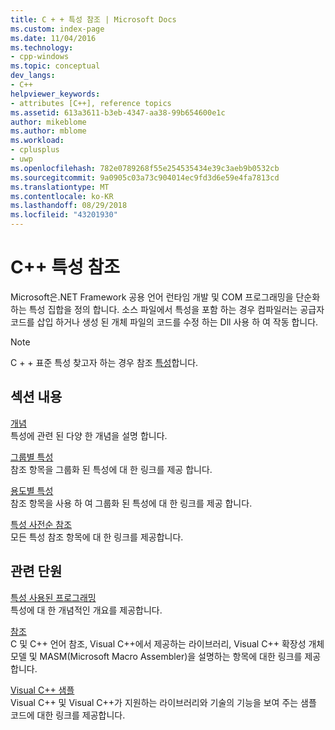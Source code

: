 ```yaml
---
title: C + + 특성 참조 | Microsoft Docs
ms.custom: index-page
ms.date: 11/04/2016
ms.technology:
- cpp-windows
ms.topic: conceptual
dev_langs:
- C++
helpviewer_keywords:
- attributes [C++], reference topics
ms.assetid: 613a3611-b3eb-4347-aa38-99b654600e1c
author: mikeblome
ms.author: mblome
ms.workload:
- cplusplus
- uwp
ms.openlocfilehash: 782e0789268f55e254535434e39c3aeb9b0532cb
ms.sourcegitcommit: 9a0905c03a73c904014ec9fd3d6e59e4fa7813cd
ms.translationtype: MT
ms.contentlocale: ko-KR
ms.lasthandoff: 08/29/2018
ms.locfileid: "43201930"
---
```

# <a name="c-attributes-reference"></a>C++ 특성 참조

Microsoft은.NET Framework 공용 언어 런타임 개발 및 COM 프로그래밍을 단순화 하는 특성 집합을 정의 합니다. 소스 파일에서 특성을 포함 하는 경우 컴파일러는 공급자 코드를 삽입 하거나 생성 된 개체 파일의 코드를 수정 하는 Dll 사용 하 여 작동 합니다.

> [!NOTE] 
 > C + + 표준 특성 찾고자 하는 경우 참조 [특성](../cpp/attributes.md)합니다.

## <a name="in-this-section"></a>섹션 내용

[개념](../windows/attributed-programming-concepts.md)  
특성에 관련 된 다양 한 개념을 설명 합니다.

[그룹별 특성](../windows/attributes-by-group.md)  
참조 항목을 그룹화 된 특성에 대 한 링크를 제공 합니다.

[용도별 특성](../windows/attributes-by-usage.md)  
참조 항목을 사용 하 여 그룹화 된 특성에 대 한 링크를 제공 합니다.

[특성 사전순 참조](../windows/attributes-alphabetical-reference.md)  
모든 특성 참조 항목에 대 한 링크를 제공합니다.

## <a name="related-sections"></a>관련 단원

[특성 사용된 프로그래밍](../windows/attributed-programming-concepts.md)  
특성에 대 한 개념적인 개요를 제공합니다.

[참조](https://msdn.microsoft.com/1ba03b5c-8229-4f63-b08c-6c12141d6ab1)  
C 및 C++ 언어 참조, Visual C++에서 제공하는 라이브러리, Visual C++ 확장성 개체 모델 및 MASM(Microsoft Macro Assembler)을 설명하는 항목에 대한 링크를 제공합니다.

[Visual C++ 샘플](../visual-cpp-samples.md)  
Visual C++ 및 Visual C++가 지원하는 라이브러리와 기술의 기능을 보여 주는 샘플 코드에 대한 링크를 제공합니다.